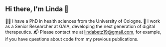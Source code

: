 ## Hi there, I'm Linda 👋

👩‍🎓 I have a PhD in health sciences from the University of Cologne.
📌 I work as a Senior Researcher at GAIA, developing the next generation of digital therapeutics.
📬 Please contact me at lindabetz19@gmail.com, for example, if you have questions about code from my previous publications.

